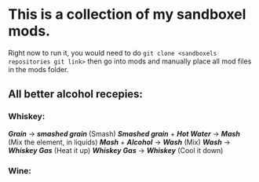 # This is a collection of my sandboxel mods.

Right now to run it, you would need to do `git clone <sandboxels repositories git link>` then go into mods and manually place all mod files in the mods folder.

## All better alcohol recepies:

### Whiskey:
***Grain*** → ***smashed grain*** (Smash)
***Smashed grain*** + ***Hot Water*** → ***Mash*** (Mix the element, in liquids)
***Mash*** + ***Alcohol*** → ***Wash*** (Mix)
***Wash*** → ***Whiskey Gas*** (Heat it up)
***Whiskey Gas*** → ***Whiskey*** (Cool it down)

### Wine:
